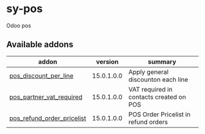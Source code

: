 # sy-pos
Odoo pos

[//]: # (addons)

Available addons
----------------
addon | version | summary
--- | --- | ---
[pos_discount_per_line](pos_discount_per_line/) | 15.0.1.0.0 | Apply general discounton each line
[pos_partner_vat_required](pos_partner_vat_required/) | 15.0.1.0.0 | VAT required in contacts created on POS
[pos_refund_order_pricelist](pos_refund_order_pricelist/) | 15.0.1.0.0 | POS Order Pricelist in refund orders

[//]: # (end addons)

